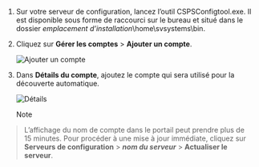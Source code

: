 1. Sur votre serveur de configuration, lancez l’outil CSPSConfigtool.exe. Il est disponible sous forme de raccourci sur le bureau et situé dans le dossier *emplacement d’installation*\home\svsystems\bin.
2. Cliquez sur **Gérer les comptes** > **Ajouter un compte**.

    ![Ajouter un compte](./media/site-recovery-add-vcenter-account/credentials1.png)
3. Dans **Détails du compte**, ajoutez le compte qui sera utilisé pour la découverte automatique.

    ![Détails](./media/site-recovery-add-vcenter-account/credentials2.png)

    > [!Note]
  > L’affichage du nom de compte dans le portail peut prendre plus de 15 minutes. Pour procéder à une mise à jour immédiate, cliquez sur **Serveurs de configuration** > ***nom du serveur*** > **Actualiser le serveur**.
